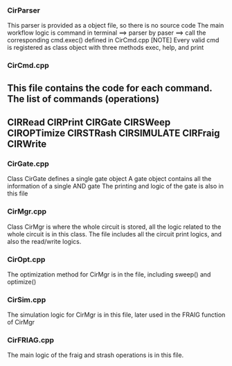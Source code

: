 ### CirParser
This parser is provided as a object file, so there is no source code
The main workflow logic is command in terminal ==> parser by paser ==>
call the corresponding cmd.exec() defined in CirCmd.cpp 
[NOTE] Every valid cmd is registered as class object with three methods
exec, help, and print

### CirCmd.cpp
This file contains the code for each command. 
The list of commands (operations)
-------------------------------------
CIRRead
CIRPrint
CIRGate
CIRSWeep
CIROPTimize
CIRSTRash
CIRSIMULATE
CIRFraig
CIRWrite
-------------------------------------


### CirGate.cpp
Class CirGate defines a single gate object 
A gate object contains all the information of a single AND gate
The printing and logic of the gate is also in this file

### CirMgr.cpp
Class CirMgr is where the whole circuit is stored, all the logic
related to the whole circuit is in this class. The file includes all
the circuit print logics, and also the read/write logics. 

### CirOpt.cpp
The optimization method for CirMgr is in the file, including
sweep() and optimize()

### CirSim.cpp
The simulation logic for CirMgr is in this file, later used in the FRAIG function of CirMgr

### CirFRIAG.cpp
The main logic of the fraig and strash operations is in this file.

